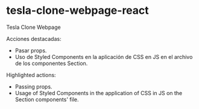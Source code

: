 # tesla-clone-webpage-react
Tesla Clone Webpage

Acciones destacadas:

- Pasar props.
- Uso de Styled Components en la aplicación de CSS en JS en el archivo de los componentes Section.

Highlighted actions:

- Passing props.
- Usage of Styled Components in the application of CSS in JS on the Section components' file.
